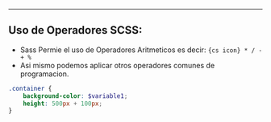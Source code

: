 
---
## Uso de Operadores SCSS:
- Sass Permie el uso de Operadores Aritmeticos es decir: `{cs icon} * / - + %`
- Asi mismo podemos aplicar otros operadores comunes de programacion.

```scss
.container {
    background-color: $variable1;
    height: 500px + 100px;  
}
```